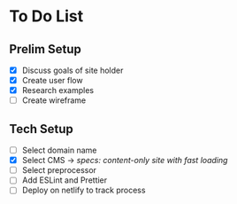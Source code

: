 # To Do List

## Prelim Setup

- [x] Discuss goals of site holder
- [x] Create user flow
- [x] Research examples
- [ ] Create wireframe

## Tech Setup

- [ ] Select domain name
- [x] Select CMS -> _specs: content-only site with fast loading_
- [ ] Select preprocessor
- [ ] Add ESLint and Prettier
- [ ] Deploy on netlify to track process
